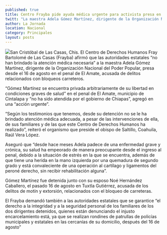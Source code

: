 ```yaml
---
published: true
title: Centro Frayba pide ayuda médica urgente para activista presa en Chiapas
twitt: "La maestra Adela Gómez Martínez, dirigente de la Organización Nacional del Poder Popular, fue detenida junto con su esposo Noé Hernández y no se le atiende de una enfermadad crónica."
author: La Jornada
location: Nacional
category: Principales
layout: posts
---
```


![](http://i.imgur.com/wTGsUIFm.jpg)San Cristóbal de Las Casas, Chis. El Centro de Derechos Humanos Fray Bartolomé de Las Casas (Frayba) afirmó que las autoridades estatales “no han brindado la atención médica necesaria” a la maestra Adela Gómez Martínez, dirigente de la Organización Nacional del Poder Popular, presa desde el 16 de agosto en el penal de El Amate, acusada de delitos relacionados con bloqueos carreteros.

“Gómez Martínez se encuentra privada arbitrariamente de su libertad en condiciones graves de salud” en el penal de El Amate, municipio de Cintalapa y “no ha sido atendida por el gobierno de Chiapas”, agregó en una “acción urgente”.

“Según los testimonios que tenemos, desde su detención no se le ha brindado atención médica adecuada, a pesar de las intervenciones de ella, de sus familiares y de las que este Centro de Derechos Humanos ha realizado”, reiteró el organismo que preside el obispo de Saltillo, Coahuila, Raúl Vera López.

Aseguró que “desde hace meses Adela padece de una enfermedad grave y crónica, su salud ha empeorado de manera preocupante desde el ingreso al penal, debido a la situación de estrés en la que se encuentra, además de que tiene una herida en la mano izquierda por una quemadura de segundo grado y está convaleciente de una operación al cartílago y ligamentos del peroné derecho, sin recibir rehabilitación alguna”.

Gómez Martínez fue detenida junto con su esposo Noé Hernández Caballero, el pasado 16 de agosto en Tuxtla Gutiérrez, acusada de los delitos de motín y extorsión, relacionados con el bloqueo de carreteras.

El Frayba demandó también a las autoridades estatales que se garantice “el derecho a la integridad y a la seguridad personal de los familiares de los dos dirigentes detenidos, quienes están denunciando el injusto encarcelamiento está, ya que se realizan rondines de patrullas de policías municipales y estatales en las cercanías de su domicilio, después del 16 de agosto”
